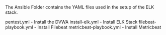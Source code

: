 The Ansible Folder contains the YAML files used in the setup of the ELK stack. 

pentest.yml - Install the DVWA
install-elk.yml - Install ELK Stack
filebeat-playbook.yml - Install Filebeat
metricbeat-playbook.yml - Install Metricbeat





